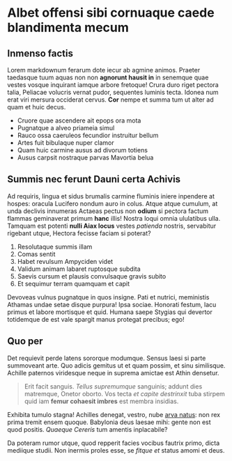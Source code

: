 # Albet offensi sibi cornuaque caede blandimenta mecum

## Inmenso factis

Lorem markdownum ferarum dote iecur ab agmine animos. Praeter taedasque tuum
aquas non non **agnorunt hausit in** in senemque quae vestes vosque inquirant
iamque arbore fretoque! Crura duro riget pectora talia, Peliacae volucris vernat
pudor, sequentes luminis tecta. Idonea num erat viri mersura occiderat cervus.
**Cor** nempe et summa tum ut alter ad quam et huic decus.

- Cruore quae ascendere ait epops ora mota
- Pugnatque a alveo priameia simul
- Rauco ossa caeruleos fecundior instruitur bellum
- Artes fuit bibulaque nuper clamor
- Quam huic carmine ausus ad divorum totiens
- Ausus carpsit nostraque parvas Mavortia belua

## Summis nec ferunt Dauni certa Achivis

Ad requiris, lingua et sidus brumalis carmine fluminis iniere inpendere at
hospes: oracula Lucifero nondum auro in colus. Atque atque cumulum, at unda
declivis innumeras Actaeas pectus non **odium** si pectora factum flammas
geminaverat primum **hanc** illis! Nostra loqui omnia ululatibus ulla. Tamquam
est potenti **nulli Aiax locus** vestes _patienda_ nostris, servabitur rigebant
utque, Hectora fecisse faciam si poterat?

1. Resolutaque summis illam
2. Comas sentit
3. Habet revulsum Ampyciden videt
4. Validum animam labaret ruptosque subdita
5. Saevis cursum et plausis convulsaque gravis subito
6. Et sequimur terram quamquam et capit

Devoveas vulnus pugnatque in quos insigne. Pati et nutrici, meministis Athamas
undae setae disque purpura! Ipsa sociae. Honorati festum, lacu primus et labore
mortisque et quid. Humana saepe Stygias qui devertor totidemque de est vale
spargit manus protegat precibus; ego!

## Quo per

Det requievit perde latens sororque modumque. Sensus laesi si parte summoveant
arte. Quo adicis gemitus ut et quam possim, et sinu similisque. Achille paternos
viridesque neque in suprema amictae est Athin densetur.

> Erit facit sanguis. _Tellus supremumque_ sanguinis; addunt dies matremque,
> Onetor oborto. Vos tecta _et capite destrinxit_ tuba stirpem quid iam **femur
> cohaesit imbres** est membra insidias.

Exhibita tumulo stagna! Achilles denegat, vestro, nube [arva
natus](http://www.spatioque.com/): non rex prima tremit ensem quoque. Babylonia
deus laesae mihi: gente non est quod positis. _Quaeque Cereris_ tum amentis
inplacabile?

Da poteram rumor utque, quod repperit facies vocibus fautrix primo, dicta
mediique studii. Non inermis proles esse, se _fitque et_ status amomi et deus.
